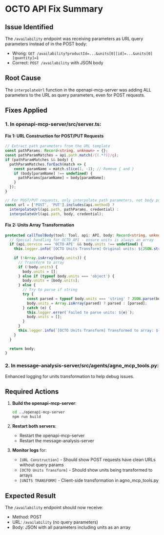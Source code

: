 # OCTO API Fix Summary

## Issue Identified
The `/availability` endpoint was receiving parameters as URL query parameters instead of in the POST body:
- Wrong: `GET /availability?productId=...&units[0][id]=...&units[0][quantity]=1`
- Correct: `POST /availability` with JSON body

## Root Cause
The `interpolateUrl` function in the openapi-mcp-server was adding ALL parameters to the URL as query parameters, even for POST requests.

## Fixes Applied

### 1. In openapi-mcp-server/src/server.ts:

#### Fix 1: URL Construction for POST/PUT Requests
```typescript
// Extract path parameters from the URL template
const pathParams: Record<string, unknown> = {};
const pathParamMatches = api.path.match(/{(.*?)}/g);
if (pathParamMatches && body) {
  pathParamMatches.forEach(match => {
    const paramName = match.slice(1, -1); // Remove { and }
    if (body[paramName] !== undefined) {
      pathParams[paramName] = body[paramName];
    }
  });
}

// For POST/PUT requests, only interpolate path parameters, not body parameters
const url = ['POST', 'PUT'].includes(api.method) ? 
  interpolateUrl(api.path, pathParams, credential) : 
  interpolateUrl(api.path, body, credential);
```

#### Fix 2: Units Array Transformation
```typescript
protected callToolBody(tool: Tool, api: API, body: Record<string, unknown>) {
  // Special handling for OCTO API - ensure units is always an array
  if (api.service === 'OCTO-API' && body.units !== undefined) {
    this.logger.info(`[OCTO Units Transform] Original units: ${JSON.stringify(body.units)}`);
    
    if (!Array.isArray(body.units)) {
      // Transform to array
      if (!body.units) {
        body.units = [];
      } else if (typeof body.units === 'object') {
        body.units = [body.units];
      } else {
        // Try to parse if string
        try {
          const parsed = typeof body.units === 'string' ? JSON.parse(body.units) : body.units;
          body.units = Array.isArray(parsed) ? parsed : [parsed];
        } catch (e) {
          this.logger.error(`Failed to parse units: ${e}`);
          body.units = [];
        }
      }
      this.logger.info(`[OCTO Units Transform] Transformed to array: ${JSON.stringify(body.units)}`);
    }
  }
  
  return body;
}
```

### 2. In message-analysis-server/src/agents/agno_mcp_tools.py:
Enhanced logging for units transformation to help debug issues.

## Required Actions

1. **Build the openapi-mcp-server**:
   ```bash
   cd ../openapi-mcp-server
   npm run build
   ```

2. **Restart both servers**:
   - Restart the openapi-mcp-server
   - Restart the message-analysis-server

3. **Monitor logs** for:
   - `[URL Construction]` - Should show POST requests have clean URLs without query params
   - `[OCTO Units Transform]` - Should show units being transformed to arrays
   - `[UNITS TRANSFORM]` - Client-side transformation in agno_mcp_tools.py

## Expected Result
The `/availability` endpoint should now receive:
- Method: POST
- URL: `/availability` (no query parameters)
- Body: JSON with all parameters including units as an array